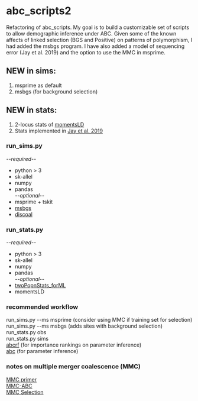 # abc_scripts2
Refactoring of abc_scripts.
My goal is to build a customizable set of scripts to allow demographic inference under ABC. Given some of the known affects of linked selection (BGS and Positive) on patterns of polymorphism, I had added the msbgs program. I have also added a model of sequencing error (Jay et al. 2019) and the option to use the MMC in msprime.

## NEW in sims: 
1. msprime as default
2. msbgs (for background selection)

## NEW in stats: 
1. 2-locus stats of [momentsLD](https://bitbucket.org/simongravel/moments/src/LD/)
2. Stats implemented in [Jay et al. 2019](https://doi.org/10.1093/molbev/msz038)

### run_sims.py
 --*required*--  
 * python > 3
 * sk-allel
 * numpy
 * pandas  
 --*optional*--
 * msprime + tskit
 * [msbgs](https://zeng-lab.group.shef.ac.uk/wordpress/?page_id=28)
 * [discoal](https://github.com/kr-colab/discoal)

### run_stats.py
 --*required*--  
 * python > 3
 * sk-allel
 * numpy
 * pandas  
 --*optional*--  
 * [twoPopnStats_forML](https://github.com/kr-colab/FILET)
 * momentsLD

### recommended workflow
run_sims.py --ms msprime (consider using MMC if training set for selection)  
run_sims.py --ms msbgs (adds sites with background selection)
run_stats.py obs  
run_stats.py sims  
[abcrf](https://cran.r-project.org/web/packages/abcrf/index.html) (for importance rankings on parameter inference)    
[abc](https://cran.r-project.org/web/packages/abc/vignettes/abcvignette.pdf) (for parameter inference)  

### notes on multiple merger coalescence (MMC)
[MMC primer](https://pubmed.ncbi.nlm.nih.gov/24750385/)  
[MMC-ABC](https://pubmed.ncbi.nlm.nih.gov/30651284/)  
[MMC Selection](https://pubmed.ncbi.nlm.nih.gov/32396636/)  

